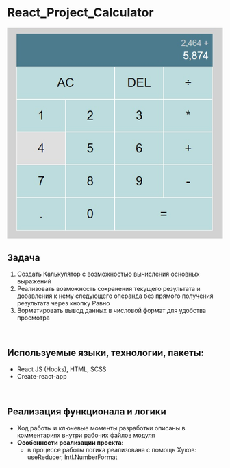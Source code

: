 # React_Project_Calculator

 
![alt text](https://github.com/AntonioMikhailov/AntonioMikhailov/blob/main/assets/calculator.jpg)

## Задача
1.	Создать Калькулятор с возможностью вычисления основных выражений
2. Реализовать возможность сохранения текущего результата и добавления к нему следующего операнда без прямого получения результата через кнопку Равно
3. Ворматировать вывод данных в числовой формат для удобства просмотра  
  

&nbsp;
## Используемые языки, технологии, пакеты:
-	React JS (Hooks), HTML, SCSS
- Create-react-app

&nbsp;
## Реализация функционала и логики
-	Ход работы и ключевые моменты разработки описаны в комментариях внутри рабочих файлов модуля 
- **Особенности реализации проекта:**
    -	в процессе работы логика реализована с помощь  Хуков: useReducer, Intl.NumberFormat
  
